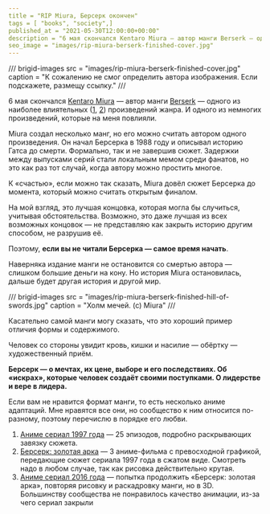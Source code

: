```yaml
---
title = "RIP Miura, Берсерк окончен"
tags = [ "books", "society",]
published_at = "2021-05-30T12:00:00+00:00"
description = "6 мая скончался Kentaro Miura — автор манги Berserk — одного из наиболее влиятельных произведений жанра."
seo_image = "images/rip-miura-berserk-finished-cover.jpg"
---
```


/// brigid-images
src = "images/rip-miura-berserk-finished-cover.jpg"
caption = "К сожалению не смог определить автора изображения. Если подскажете, размещу ссылку."
///

6 мая скончался [Kentaro Miura](https://en.wikipedia.org/wiki/Kentaro_Miura) — автор манги [Berserk](https://en.wikipedia.org/wiki/Berserk_(manga)) — одного из наиболее влиятельных ([1](https://en.wikipedia.org/wiki/Berserk_(manga)#Legacy), [2](https://en.wikipedia.org/wiki/Kentaro_Miura#Legacy)) произведений жанра. И одного из немногих произведений, которые на меня повлияли.

<!-- more -->

Miura создал несколько манг, но его можно считать автором одного произведения. Он начал Берсерка в 1988 году и описывал историю Гатса до смерти. Формально, так и не завершив сюжет. Задержки между выпусками серий стали локальным мемом среди фанатов, но это как раз тот случай, когда автору можно простить многое.

К «счастью», если можно так сказать, Miura довёл сюжет Берсерка до момента, который можно считать открытым финалом.

На мой взгляд, это лучшая концовка, которая могла бы случиться, учитывая обстоятельства. Возможно, это даже лучшая из всех возможных концовок — не представляю как закрыть историю другим способом, не разрушив её.

Поэтому, **если вы не читали Берсерка — самое время начать**.

Наверняка издание манги не остановится со смертью автора — слишком большие деньги на кону. Но история Miura остановилась, дальше будет другая история и другой мир.

/// brigid-images
src = "images/rip-miura-berserk-finished-hill-of-swords.jpg"
caption = "Холм мечей. (с) Miura"
///

Касательно самой манги могу сказать, что это хороший пример отличия формы и содержимого.

Человек со стороны увидит кровь, кишки и насилие — обёртку — художественный приём.

**Берсерк — о мечтах, их цене, выборе и его последствиях. Об «искрах», которые человек создаёт своими поступками. О лидерстве и вере в лидера.**

Если вам не нравится формат манги, то есть несколько аниме адаптаций. Мне нравятся все они, но сообщество к ним относится по-разному, поэтому перечислю в порядке его любви.

1. [Аниме сериал 1997 года](https://en.wikipedia.org/wiki/Berserk_(1997_TV_series)) — 25 эпизодов, подробно раскрывающих завязку сюжета.
2. [Берсерк: золотая арка](https://en.wikipedia.org/wiki/Berserk:_The_Golden_Age_Arc) — 3 аниме-фильма с превосходной графикой, передающие сюжет сериала 1997 года в сжатом виде. Смотреть надо в любом случае, так как рисовка действительно крутая.
3. [Аниме сериал 2016 года](https://en.wikipedia.org/wiki/Berserk_(2016_TV_series)) — попытка продолжить «Берсерк: золотая арка», повторяя рисовку и раскадровку манги, но в 3D. Большинству сообщества не понравилось качество анимации, из-за чего сериал закрыли
